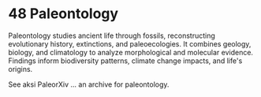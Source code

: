 # 48 **Paleontology**  
Paleontology studies ancient life through fossils, reconstructing evolutionary history, extinctions, and paleoecologies. It combines geology, biology, and climatology to analyze morphological and molecular evidence. Findings inform biodiversity patterns, climate change impacts, and life's origins.

See aksi PaleorXiv ... an archive for paleontology.


